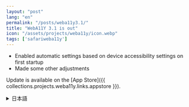 ```yaml
---
layout: "post"
lang: "en"
permalink: "/posts/weba11y3.1/"
title: "WebA11Y 3.1 is out"
icon: "/assets/projects/weba11y/icon.webp"
tags: ['safariweba11y']
---
```


- Enabled automatic settings based on device accessibility settings on first startup
- Made some other adjustments

Update is available on the [App Store]({{ collections.projects.weba11y.links.appstore }}).

<details lang="ja">
<summary>日本語</summary>

- 初回起動時にデバイスのアクセシビリティ設定に合わせて自動で設定されるようにしました
- その他いくつかの調整を行いました

アップデートは[App Store]({{ collections.projects.weba11y.links.appstore }})で利用可能です。

</details>
